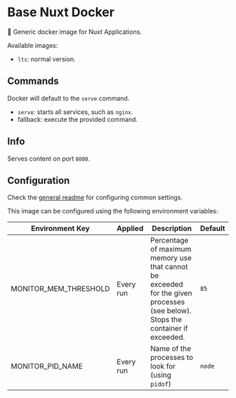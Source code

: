 # Base Nuxt Docker

🐳 Generic docker image for Nuxt Applications.

Available images:
- `lts`: normal version.

## Commands

Docker will default to the `serve` command.

- `serve`: starts all services, such as `nginx`.
- fallback: execute the provided command.

## Info

Serves content on port `8080`.

## Configuration

Check the [general readme](../README.md) for configuring common settings.

This image can be configured using the following environment variables:

| Environment Key | Applied | Description | Default |
|-----------------|---------|-------------|---------|
| MONITOR_MEM_THRESHOLD | Every run | Percentage of maximum memory use that cannot be exceeded for the given processes (see below). Stops the container if exceeded. | `85` |
| MONITOR_PID_NAME | Every run | Name of the processes to look for (using `pidof`) | `node` |
